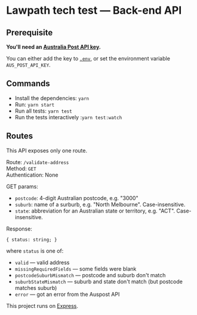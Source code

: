 # Lawpath tech test — Back-end API

## Prerequisite

**You'll need an [Australia Post API key](https://developers.auspost.com.au/apis/pac/getting-started).**

You can either add the key to [`.env`](.env), or set the environment variable `AUS_POST_API_KEY`.

## Commands

* Install the dependencies: `yarn`
* Run: `yarn start`
* Run all tests: `yarn test`
* Run the tests interactively :`yarn test:watch`

## Routes

This API exposes only one route.

Route: `/validate-address`  
Method: `GET`  
Authentication: None

GET params:

- `postcode`: 4-digit Australian postcode, e.g. "3000"
- `suburb`: name of a surburb, e.g. "North Melbourne". Case-insensitive.
- `state`: abbreviation for an Australian state or territory, e.g. "ACT". Case-insensitive.

Response:

```
{ status: string; }
```

where `status` is one of:

* `valid` — valid address
* `missingRequiredFields` — some fields were blank
* `postcodeSuburbMismatch` — postcode and suburb don't match
* `suburbStateMismatch` — suburb and state don't match (but postcode matches suburb)
* `error` — got an error from the Auspost API

This project runs on [Express](http://expressjs.com/).
